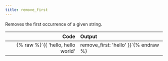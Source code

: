 ```yaml
---
title: remove_first
---
```


Removes the first occurrence of a given string.

| Code                                                   | Output             |
|-------------------------------------------------------:|:-------------------|
| {% raw %}`{{ 'hello, hello world' | remove_first: 'hello' }}`{% endraw %}     | `, hello world` |
